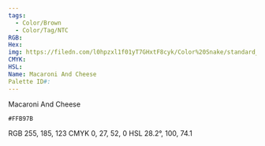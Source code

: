 ```yaml
---
tags:
  - Color/Brown
  - Color/Tag/NTC
RGB: 
Hex: 
img: https://filedn.com/l0hpzxl1f01yT7GHxtF8cyk/Color%20Snake/standard_csv_to_svg/FFB97B.svg
CMYK: 
HSL: 
Name: Macaroni And Cheese
Palette ID#:
---
```

Macaroni And Cheese
```palette
#FFB97B
```
RGB 255, 185, 123
CMYK	0, 27, 52, 0
HSL	28.2°, 100, 74.1